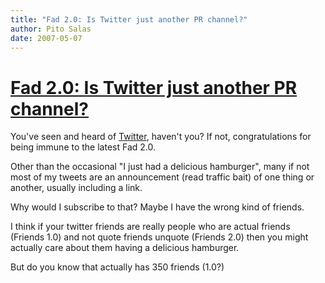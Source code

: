 ```yaml
---
title: "Fad 2.0: Is Twitter just another PR channel?"
author: Pito Salas
date: 2007-05-07
---
```

# [Fad 2.0: Is Twitter just another PR channel?](None)




You've seen and heard of [Twitter](<http://twitter.com/home>), haven't you? If
not, congratulations for being immune to the latest Fad 2.0.

Other than the occasional "I just had a delicious hamburger", many if not most
of my tweets are an announcement (read traffic bait) of one thing or another,
usually including a link.

Why would I subscribe to that? Maybe I have the wrong kind of friends.

I think if your twitter friends are really people who are actual friends
(Friends 1.0) and not quote friends unquote (Friends 2.0) then you might
actually care about them having a delicious hamburger.

But do you know that actually has 350 friends (1.0?)



